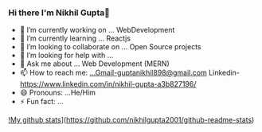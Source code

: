 ### Hi there I'm Nikhil Gupta👋



- 🔭 I’m currently working on ... WebDevelopment
- 🌱 I’m currently learning ... Reactjs
- 👯 I’m looking to collaborate on ... Open Source projects
- 🤔 I’m looking for help with ...
- 💬 Ask me about ... Web Development (MERN) 
- 📫 How to reach me: ...Gmail-guptanikhil898@gmail.com Linkedin-https://www.linkedin.com/in/nikhil-gupta-a3b827196/
- 😄 Pronouns: ...He/Him
- ⚡ Fun fact: ...

[!My github stats](https://github-readme-stats.vercel.app/api?username=nikhilgupta2001)](https://github.com/nikhilgupta2001/github-readme-stats)

